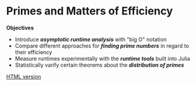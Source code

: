 # Primes and Matters of Efficiency

**Objectives**
- Introduce ***asymptotic runtime analysis*** with "big O" notation 
- Compare different approaches for ***finding prime numbers*** in regard to their efficiency
- Measure runtimes experimentally with the ***runtime tools*** built into Julia
- Statistically varify certain theorems about the ***distribution of primes***

[HTML version](https://sje30.github.io/catam-julia/casestudies/Primes%20and%20Efficiency/primes.html)
